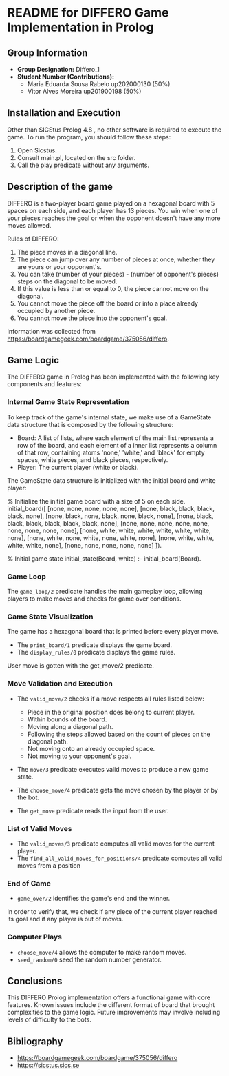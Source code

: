 # README for DIFFERO Game Implementation in Prolog

## Group Information
- **Group Designation:** Differo_1
- **Student Number (Contributions):**
  - Maria Eduarda Sousa Rabelo up202000130 (50%)
  - Vitor Alves Moreira up201900198 (50%)

## Installation and Execution
Other than SICStus Prolog 4.8 , no other software is required to execute the game. To run the program, you should follow these steps:

1. Open Sicstus.
2. Consult main.pl, located on the src folder.
3. Call the play predicate without any arguments.

## Description of the game
DIFFERO is a two-player board game played on a hexagonal board with 5 spaces on each side, and each player has 13 pieces. You win when one of your pieces reaches the goal or when the opponent doesn't have any more moves allowed.

Rules of DIFFERO:
1. The piece moves in a diagonal line.
2. The piece can jump over any number of pieces at once, whether they are yours or your opponent's.
3. You can take (number of your pieces) - (number of opponent's pieces) steps on the diagonal to be moved.
4. If this value is less than or equal to 0, the piece cannot move on the diagonal.
5. You cannot move the piece off the board or into a place already occupied by another piece.
6. You cannot move the piece into the opponent's goal.

Information was collected from https://boardgamegeek.com/boardgame/375056/differo.



## Game Logic
The DIFFERO game in Prolog has been implemented with the following key components and features:

### Internal Game State Representation
To keep track of the game's internal state, we make use of a GameState data structure that is composed by the following structure:
- Board: A list of lists, where each element of the main list represents a row of the board, and each element of a inner list represents a column of that row, containing atoms 'none,' 'white,' and 'black' for empty spaces, white pieces, and black pieces, respectively.
- Player: The current player (white or black).



The GameState data structure is initialized with the initial board and white player:

% Initialize the initial game board with a size of 5 on each side.
initial_board([
    [none, none, none, none, none],
    [none, black, black, black, black, none],
    [none, black, none, black, none, black, none],
    [none, black, black, black, black, black, black, none],
    [none, none, none, none, none, none, none, none, none],
    [none, white, white, white, white, white, white, none],
    [none,  white, none, white, none, white, none],
    [none, white, white, white, white, none],
    [none, none, none, none, none]
]).

% Initial game state
initial_state(Board, white) :- initial_board(Board).

### Game Loop
The `game_loop/2` predicate handles the main gameplay loop, allowing players to make moves and checks for game over conditions.

### Game State Visualization
The game has a hexagonal board that is printed before every player move. 

- The `print_board/1` predicate displays the game board.
- The `display_rules/0` predicate displays the game rules.

User move is gotten with the get_move/2 predicate.

### Move Validation and Execution
- The `valid_move/2` checks if a move respects all rules listed below:
    - Piece in the original position does belong to current player.
    - Within bounds of the board.
    - Moving along a diagonal path.
    - Following the steps allowed based on the count of pieces on the diagonal path.
    - Not moving onto an already occupied space.
    - Not moving to your opponent's goal.

- The `move/3` predicate executes valid moves to produce a new game state.
- The `choose_move/4` predicate gets the move chosen by the player or by the bot.
- The `get_move` predicate reads the input from the user.


### List of Valid Moves
- The `valid_moves/3` predicate computes all valid moves for the current player.
- The `find_all_valid_moves_for_positions/4` predicate computes all valid moves from a position

### End of Game
- `game_over/2` identifies the game's end and the winner.

In order to verify that, we check if any piece of the current player reached its goal and if any player is out of moves.

### Computer Plays
- `choose_move/4` allows the computer to make random moves.
- `seed_random/0` seed the random number generator.

## Conclusions
This DIFFERO Prolog implementation offers a functional game with core features. Known issues include the different format of board that brought complexities to the game logic. Future improvements may involve including levels of difficulty to the bots.

## Bibliography
- https://boardgamegeek.com/boardgame/375056/differo
- https://sicstus.sics.se

